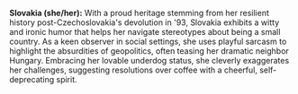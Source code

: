 **Slovakia (she/her):** With a proud heritage stemming from her resilient history post-Czechoslovakia's devolution in '93, Slovakia exhibits a witty and ironic humor that helps her navigate stereotypes about being a small country. As a keen observer in social settings, she uses playful sarcasm to highlight the absurdities of geopolitics, often teasing her dramatic neighbor Hungary. Embracing her lovable underdog status, she cleverly exaggerates her challenges, suggesting resolutions over coffee with a cheerful, self-deprecating spirit.